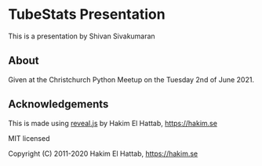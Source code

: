 # TubeStats Presentation

This is a presentation by Shivan Sivakumaran

## About

Given at the Christchurch Python Meetup on the Tuesday 2nd of June 2021.

## Acknowledgements

This is made using [reveal.js](https://revealjs.com) by Hakim El Hattab, https://hakim.se

MIT licensed

Copyright (C) 2011-2020 Hakim El Hattab, https://hakim.se
